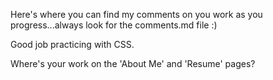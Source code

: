 Here's where you can find my comments on you work as you progress...always look for the comments.md file :)

Good job practicing with CSS. 

Where's your work on the 'About Me' and 'Resume' pages? 